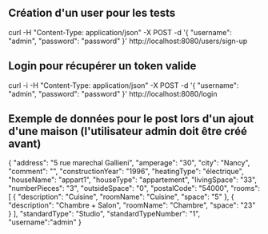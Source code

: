 
## Création d'un user pour les tests
curl -H "Content-Type: application/json" -X POST -d '{
    "username": "admin",
    "password": "password"
}' http://localhost:8080/users/sign-up

## Login pour récupérer un token valide
curl -i -H "Content-Type: application/json" -X POST -d '{
    "username": "admin",
    "password": "password"
}' http://localhost:8080/login

## Exemple de données pour le post lors d'un ajout d'une maison (l'utilisateur admin doit être créé avant)
{
    "address": "5 rue marechal Gallieni",
    "amperage": "30",
    "city": "Nancy",
    "comment": "",
    "constructionYear": "1996",
    "heatingType": "électrique",
    "houseName": "appart1",
    "houseType": "appartement",
    "livingSpace": "33",
    "numberPieces": "3",
    "outsideSpace": "0",
    "postalCode": "54000",
    "rooms": [
        {
            "description": "Cuisine",
            "roomName": "Cuisine",
            "space": "5"
        },
        {
            "description": "Chambre + Salon",
            "roomName": "Chambre",
            "space": "23"
        }
    ],
    "standardType": "Studio",
    "standardTypeNumber": "1",
    "username":"admin"
}